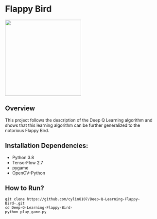 # Flappy Bird

<img src="./images/flappy_bird_demp.gif" width="250">


## Overview
This project follows the description of the Deep Q Learning algorithm and shows that this learning algorithm can be further generalized to the notorious Flappy Bird.

## Installation Dependencies:
* Python 3.8
* TensorFlow 2.7
* pygame
* OpenCV-Python

## How to Run?
```
git clone https://github.com/cylin8107/Deep-Q-Learning-Flappy-Bird-.git
cd Deep-Q-Learning-Flappy-Bird-
python play_game.py
```
